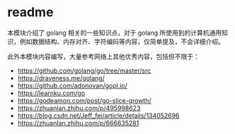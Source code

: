 # readme

本模块介绍了 golang 相关的一些知识点，对于 golang 所使用到的计算机通用知识，例如数据结构、内存对齐、字符编码等内容，仅简单提及，不会详细介绍。

此外本模块内容编写，大量参考网络上其他优秀内容，包括但不限于：

- <https://github.com/golang/go/tree/master/src>
- <https://draveness.me/golang/>
- <https://github.com/adonovan/gopl.io/>
- <https://learnku.com/go>
- <https://godeamon.com/post/go-slice-growth/>
- <https://zhuanlan.zhihu.com/p/495998623>
- <https://blog.csdn.net/Jeff_fei/article/details/134052696>
- <https://zhuanlan.zhihu.com/p/666635281>
